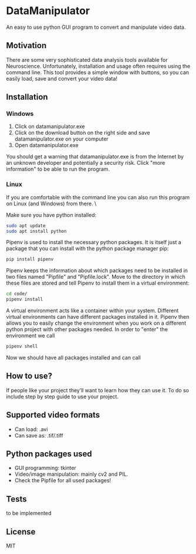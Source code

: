 # DataManipulator
An easy to use python GUI program to convert and manipulate video data. 

## Motivation
There are some very sophisticated data analysis tools available for Neuroscience. Unfortunately, installation and usage often requires using the command line. This tool provides a simple window with buttons, so you can easily load, save and convert your video data! 

## Installation
### Windows
1. Click on datamanipulator.exe
2. Click on the download button on the right side and save datamanipulator.exe on your computer
3. Open datamanipulator.exe

You should get a warning that datamanipulator.exe is from the Internet by an unknown developer and potentially a security risk. Click "more information" to be able to run the program.

### Linux
If you are comfortable with the command line you can also run this program on Linux (and Windows) from there. \

Make sure you have python installed:
```sh
sudo apt update
sudo apt install python
```
Pipenv is used to install the necessary python packages. It is itself just a package that you can install with the python package manager pip:
```sh
pip install pipenv
```
Pipenv keeps the information about which packages need to be installed in two files named "Pipfile" and "Pipfile.lock". Move to the directory in which these files are stored and tell Pipenv to install them in a virtual environment:
```sh
cd code/
pipenv install
```
A virtual environment acts like a container within your system. Different virtual environments can have different packages installed in it. Pipenv then allows you to easily change the environment when you work on a different python project with other packages needed. In order to "enter" the environment we call
```sh
pipenv shell
```
Now we should have all packages installed and can call 


## How to use?
If people like your project they’ll want to learn how they can use it. To do so include step by step guide to use your project.


## Supported video formats
- Can load: .avi
- Can save as: .tif/.tiff

## Python packages used
- GUI programming: tkinter
- Video/image manipulation: mainly cv2 and PIL. 
- Check the Pipfile for all used packages! 

## Tests
to be implemented

## License
MIT
